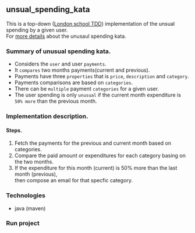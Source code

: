 ## unsual_spending_kata
This is a top-down ([London school TDD](https://github.com/testdouble/contributing-tests/wiki/London-school-TDD)) implementation of the unsual spending by a given user.<br>
For [more details](https://github.com/softwarecrafters/kata-log/blob/master/_katas/unusual-spending-kata.md) about the unusaul spending kata.

### Summary of unusual spending kata.

- Considers the `user` and user `payments`.
- It `compares` two months payments(current and previous).
- Payments have three `properties` that is `price`, `description` and `category`.
- Payments comparisons are based on `categories`.
- There can be `multiple` payment `categories` for a given user.
- The user spending is only `unusual` if the current month expenditure is `50% more` than the previous month.

### Implementation description.

#### Steps.

1. Fetch the payments for the previous and current month based on categories.
2. Compare the paid amount or expenditures for each category basing on the two months.
3. If the expenditure for this month (current) is 50% more than the last month (previous), <br>
  then compose an email for that specfic category.

### Technologies

- java (maven)

### Run project
